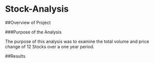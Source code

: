 # Stock-Analysis

##Overview of Project

###Purpose of the Analysis

The purpose of this analysis was to examine the total volume and price change of 12 Stocks over a one year period.

##Results


